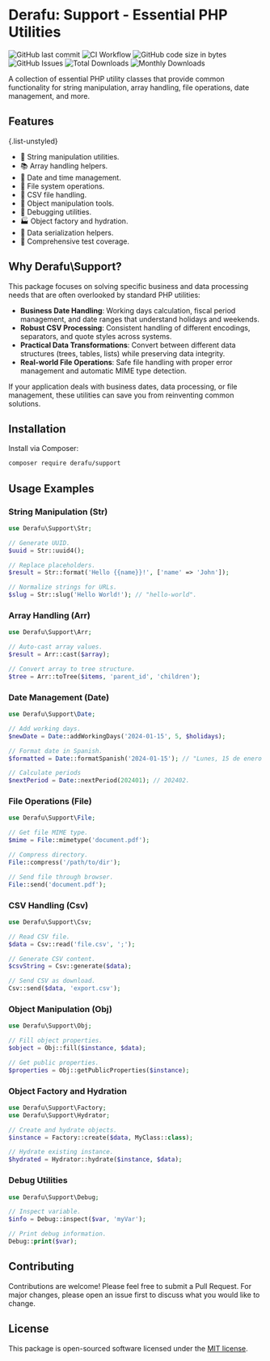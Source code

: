 # Derafu: Support - Essential PHP Utilities

![GitHub last commit](https://img.shields.io/github/last-commit/derafu/support/main)
![CI Workflow](https://github.com/derafu/support/actions/workflows/ci.yml/badge.svg?branch=main&event=push)
![GitHub code size in bytes](https://img.shields.io/github/languages/code-size/derafu/support)
![GitHub Issues](https://img.shields.io/github/issues-raw/derafu/support)
![Total Downloads](https://poser.pugx.org/derafu/support/downloads)
![Monthly Downloads](https://poser.pugx.org/derafu/support/d/monthly)

A collection of essential PHP utility classes that provide common functionality for string manipulation, array handling, file operations, date management, and more.

## Features

{.list-unstyled}
- 🔡 String manipulation utilities.
- 📚 Array handling helpers.
- 📅 Date and time management.
- 📂 File system operations.
- 📝 CSV file handling.
- 🔧 Object manipulation tools.
- 🐛 Debugging utilities.
- 🏭 Object factory and hydration.
- 🔄 Data serialization helpers.
- 🧪 Comprehensive test coverage.

## Why Derafu\Support?

This package focuses on solving specific business and data processing needs that are often overlooked by standard PHP utilities:

- **Business Date Handling**: Working days calculation, fiscal period management, and date ranges that understand holidays and weekends.
- **Robust CSV Processing**: Consistent handling of different encodings, separators, and quote styles across systems.
- **Practical Data Transformations**: Convert between different data structures (trees, tables, lists) while preserving data integrity.
- **Real-world File Operations**: Safe file handling with proper error management and automatic MIME type detection.

If your application deals with business dates, data processing, or file management, these utilities can save you from reinventing common solutions.

## Installation

Install via Composer:

```bash
composer require derafu/support
```

## Usage Examples

### String Manipulation (Str)

```php
use Derafu\Support\Str;

// Generate UUID.
$uuid = Str::uuid4();

// Replace placeholders.
$result = Str::format('Hello {{name}}!', ['name' => 'John']);

// Normalize strings for URLs.
$slug = Str::slug('Hello World!'); // "hello-world".
```

### Array Handling (Arr)

```php
use Derafu\Support\Arr;

// Auto-cast array values.
$result = Arr::cast($array);

// Convert array to tree structure.
$tree = Arr::toTree($items, 'parent_id', 'children');
```

### Date Management (Date)

```php
use Derafu\Support\Date;

// Add working days.
$newDate = Date::addWorkingDays('2024-01-15', 5, $holidays);

// Format date in Spanish.
$formatted = Date::formatSpanish('2024-01-15'); // "Lunes, 15 de enero del 2024".

// Calculate periods
$nextPeriod = Date::nextPeriod(202401); // 202402.
```

### File Operations (File)

```php
use Derafu\Support\File;

// Get file MIME type.
$mime = File::mimetype('document.pdf');

// Compress directory.
File::compress('/path/to/dir');

// Send file through browser.
File::send('document.pdf');
```

### CSV Handling (Csv)

```php
use Derafu\Support\Csv;

// Read CSV file.
$data = Csv::read('file.csv', ';');

// Generate CSV content.
$csvString = Csv::generate($data);

// Send CSV as download.
Csv::send($data, 'export.csv');
```

### Object Manipulation (Obj)

```php
use Derafu\Support\Obj;

// Fill object properties.
$object = Obj::fill($instance, $data);

// Get public properties.
$properties = Obj::getPublicProperties($instance);
```

### Object Factory and Hydration

```php
use Derafu\Support\Factory;
use Derafu\Support\Hydrator;

// Create and hydrate objects.
$instance = Factory::create($data, MyClass::class);

// Hydrate existing instance.
$hydrated = Hydrator::hydrate($instance, $data);
```

### Debug Utilities

```php
use Derafu\Support\Debug;

// Inspect variable.
$info = Debug::inspect($var, 'myVar');

// Print debug information.
Debug::print($var);
```

## Contributing

Contributions are welcome! Please feel free to submit a Pull Request. For major changes, please open an issue first to discuss what you would like to change.

## License

This package is open-sourced software licensed under the [MIT license](https://opensource.org/licenses/MIT).
